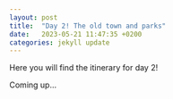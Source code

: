 ```yaml
---
layout: post
title:  "Day 2! The old town and parks"
date:   2023-05-21 11:47:35 +0200
categories: jekyll update
---
```

Here you will find the itinerary for day 2!

Coming up...
